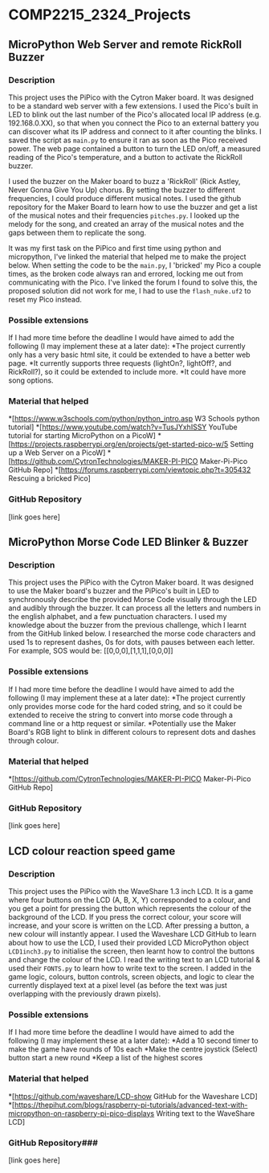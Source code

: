# COMP2215_2324_Projects
## MicroPython Web Server and remote RickRoll Buzzer
### Description
This project uses the PiPico with the Cytron Maker board. It was designed to be a standard web server with a few extensions. I used the Pico's built in LED to blink out the last number of the Pico's allocated local IP address (e.g. 192.168.0.XX), so that when you connect the Pico to an external battery you can discover what its IP address and connect to it after counting the blinks. I saved the script as <code>main.py</code> to ensure it ran as soon as the Pico received power. The web page contained a button to turn the LED on/off, a measured reading of the Pico's temperature, and a button to activate the RickRoll buzzer.

I used the buzzer on the Maker board to buzz a 'RickRoll' (Rick Astley, Never Gonna Give You Up) chorus. By setting the buzzer to different frequencies, I could produce different musical notes. I used the github repository for the Maker Board to learn how to use the buzzer and get a list of the musical notes and their frequencies <code>pitches.py</code>. I looked up the melody for the song, and created an array of the musical notes and the gaps between them to replicate the song.

It was my first task on the PiPico and first time using python and micropython, I've linked the material that helped me to make the project below. When setting the code to be the <code>main.py</code>, I 'bricked' my Pico a couple times, as the broken code always ran and errored, locking me out from communicating with the Pico. I've linked the forum I found to solve this, the proposed solution did not work for me, I had to use the <code>flash_nuke.uf2</code> to reset my Pico instead.

### Possible extensions
If I had more time before the deadline I would have aimed to add the following (I may implement these at a later date):
*The project currently only has a very basic html site, it could be extended to have a better web page.
*It currently supports three requests (lightOn?, lightOff?, and RickRoll?), so it could be extended to include more.
*It could have more song options.

### Material that helped
*[https://www.w3schools.com/python/python_intro.asp W3 Schools python tutorial]
*[https://www.youtube.com/watch?v=TusJYxhISSY YouTube tutorial for starting MicroPython on a PicoW]
*[https://projects.raspberrypi.org/en/projects/get-started-pico-w/5 Setting up a Web Server on a PicoW]
*[https://github.com/CytronTechnologies/MAKER-PI-PICO Maker-Pi-Pico GitHub Repo]
*[https://forums.raspberrypi.com/viewtopic.php?t=305432 Rescuing a bricked Pico]

### GitHub Repository
[link goes here]

## MicroPython Morse Code LED Blinker & Buzzer
### Description
This project uses the PiPico with the Cytron Maker board. It was designed to use the Maker board's buzzer and the PiPico's built in LED to synchronously describe the provided Morse Code visually through the LED and audibly through the buzzer. It can process all the letters and numbers in the english alphabet, and a few punctuation characters. I used my knowledge about the buzzer from the previous challenge, which I learnt from the GitHub linked below. I researched the morse code characters and used 1s to represent dashes, 0s for dots, with pauses between each letter. For example, SOS would be: [[0,0,0],[1,1,1],[0,0,0]]

### Possible extensions
If I had more time before the deadline I would have aimed to add the following (I may implement these at a later date):
*The project currently only provides morse code for the hard coded string, and so it could be extended to receive the string to convert into morse code through a command line or a http request or similar.
*Potentially use the Maker Board's RGB light to blink in different colours to represent dots and dashes through colour.

### Material that helped
*[https://github.com/CytronTechnologies/MAKER-PI-PICO Maker-Pi-Pico GitHub Repo]

### GitHub Repository
[link goes here]



## LCD colour reaction speed game
### Description
This project uses the PiPico with the WaveShare 1.3 inch LCD. It is a game where four buttons on the LCD (A, B, X, Y) corresponded to a colour, and you get a point for pressing the button which represents the colour of the background of the LCD. If you press the correct colour, your score will increase, and your score is written on the LCD. After pressing a button, a new colour will instantly appear. I used the Waveshare LCD GitHub to learn about how to use the LCD, I used their provided LCD MicroPython object <code>LCD1inch3.py</code> to initialise the screen, then learnt how to control the buttons and change the colour of the LCD. I read the writing text to an LCD tutorial & used their <code>FONTS.py</code> to learn how to write text to the screen. I added in the game logic, colours, button controls, screen objects, and logic to clear the currently displayed text at a pixel level (as before the text was just overlapping with the previously drawn pixels).

### Possible extensions
If I had more time before the deadline I would have aimed to add the following (I may implement these at a later date):
*Add a 10 second timer to make the game have rounds of 10s each
*Make the centre joystick (Select) button start a new round
*Keep a list of the highest scores

### Material that helped
*[https://github.com/waveshare/LCD-show GitHub for the Waveshare LCD]
*[https://thepihut.com/blogs/raspberry-pi-tutorials/advanced-text-with-micropython-on-raspberry-pi-pico-displays Writing text to the WaveShare LCD]

### GitHub Repository### 
[link goes here]
